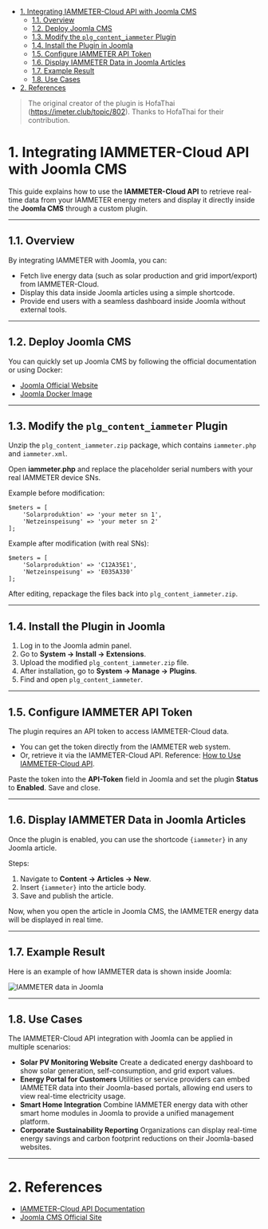 

- [1. Integrating IAMMETER-Cloud API with Joomla CMS](#1-integrating-iammeter-cloud-api-with-joomla-cms)
  - [1.1. Overview](#11-overview)
  - [1.2. Deploy Joomla CMS](#12-deploy-joomla-cms)
  - [1.3. Modify the `plg_content_iammeter` Plugin](#13-modify-the-plg_content_iammeter-plugin)
  - [1.4. Install the Plugin in Joomla](#14-install-the-plugin-in-joomla)
  - [1.5. Configure IAMMETER API Token](#15-configure-iammeter-api-token)
  - [1.6. Display IAMMETER Data in Joomla Articles](#16-display-iammeter-data-in-joomla-articles)
  - [1.7. Example Result](#17-example-result)
  - [1.8. Use Cases](#18-use-cases)
- [2. References](#2-references)

> The original creator of the plugin is HofaThai (https://imeter.club/topic/802). Thanks to HofaThai for their contribution.

# 1. Integrating IAMMETER-Cloud API with Joomla CMS

This guide explains how to use the **IAMMETER-Cloud API** to retrieve real-time data from your IAMMETER energy meters and display it directly inside the **Joomla CMS** through a custom plugin.



------

## 1.1. Overview

By integrating IAMMETER with Joomla, you can:

- Fetch live energy data (such as solar production and grid import/export) from IAMMETER-Cloud.
- Display this data inside Joomla articles using a simple shortcode.
- Provide end users with a seamless dashboard inside Joomla without external tools.

------

## 1.2. Deploy Joomla CMS

You can quickly set up Joomla CMS by following the official documentation or using Docker:

- [Joomla Official Website](https://www.joomla.org/)
- [Joomla Docker Image](https://hub.docker.com/_/joomla)

------

## 1.3. Modify the `plg_content_iammeter` Plugin

Unzip the `plg_content_iammeter.zip` package, which contains `iammeter.php` and `iammeter.xml`.

Open **iammeter.php** and replace the placeholder serial numbers with your real IAMMETER device SNs.

Example before modification:

```
$meters = [
    'Solarproduktion' => 'your meter sn 1',
    'Netzeinspeisung' => 'your meter sn 2'
];
```

Example after modification (with real SNs):

```
$meters = [
    'Solarproduktion' => 'C12A35E1',
    'Netzeinspeisung' => 'E035A330'
];
```

After editing, repackage the files back into `plg_content_iammeter.zip`.

------

## 1.4. Install the Plugin in Joomla

1. Log in to the Joomla admin panel.
2. Go to **System → Install → Extensions**.
3. Upload the modified `plg_content_iammeter.zip` file.
4. After installation, go to **System → Manage → Plugins**.
5. Find and open `plg_content_iammeter`.

------

## 1.5. Configure IAMMETER API Token

The plugin requires an API token to access IAMMETER-Cloud data.

- You can get the token directly from the IAMMETER web system.
- Or, retrieve it via the IAMMETER-Cloud API. Reference: [How to Use IAMMETER-Cloud API](https://www.iammeter.com/docs/system-api).

Paste the token into the **API-Token** field in Joomla and set the plugin **Status** to **Enabled**. Save and close.

------

## 1.6. Display IAMMETER Data in Joomla Articles

Once the plugin is enabled, you can use the shortcode `{iammeter}` in any Joomla article.

Steps:

1. Navigate to **Content → Articles → New**.
2. Insert `{iammeter}` into the article body.
3. Save and publish the article.

Now, when you open the article in Joomla CMS, the IAMMETER energy data will be displayed in real time.

------

## 1.7. Example Result

Here is an example of how IAMMETER data is shown inside Joomla:

![IAMMETER data in Joomla](https://iammeterglobal.oss-accelerate.aliyuncs.com/img/image-20250925140608847.png)

------

## 1.8. Use Cases

The IAMMETER-Cloud API integration with Joomla can be applied in multiple scenarios:

- **Solar PV Monitoring Website**
   Create a dedicated energy dashboard to show solar generation, self-consumption, and grid export values.
- **Energy Portal for Customers**
   Utilities or service providers can embed IAMMETER data into their Joomla-based portals, allowing end users to view real-time electricity usage.
- **Smart Home Integration**
   Combine IAMMETER energy data with other smart home modules in Joomla to provide a unified management platform.
- **Corporate Sustainability Reporting**
   Organizations can display real-time energy savings and carbon footprint reductions on their Joomla-based websites.

------

# 2. References

- [IAMMETER-Cloud API Documentation](https://www.iammeter.com/docs/system-api)
- [Joomla CMS Official Site](https://www.joomla.org/)